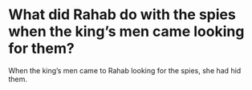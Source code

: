 # What did Rahab do with the spies when the king’s men came looking for them?

When the king’s men came to Rahab looking for the spies, she had hid them.
